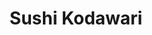 ---
layout: place
title: "Sushi Kodawari"
permalink: /missouri/kansas-city/sushi-kodawari.html
stateAbbr: MO
stateName: Missouri
cityName: Kansas City
seo:
  name: "Sushi Kodawari"
  type: Restaurant
  links: http://www.sushikodawari.com/
description: "Sushi Kodawari serves delicious sushi in Kansas City, Missouri. Try fresh Japanese dishes for a great dining experience. Available for, and dinner."
place_id: ChIJ3ZC-RRfxwIcREBi1SUGMQdE
photos:
  - name: >-
      places/ChIJ3ZC-RRfxwIcREBi1SUGMQdE/photos/AeeoHcJslXxayJMGcemSLRtlYhsfbisqliJfQPZxRXqlrJNq4olNveDIZ27ehPggCCatijNPPfYFY4d9lKcF8eOF1ZrK4MNctHe4tGC8b7prL_igtnoJOeNVXhom1OCG1y-OGoWkEQDBPFH3xOuNkOPM4MmVNCtB2rjWc1fQa4smhJVLuVsMjRZ-BzmNP1GMfH128XHUKBsvKaXHwXOFBIixIoSf9RbH8LVVpABpiLkh2k-GqmDKNsLPVeqQ_UgBf3nx2IAPq7VXYK51HcfkHjvjZhfIE-swFoSZpuOcUHzkPis8Iw
    widthPx: 3024
    heightPx: 4032
    authorAttributions:
      - displayName: Sushi Kodawari
        uri: https://maps.google.com/maps/contrib/110690162162295035052
        photoUri: >-
          https://lh3.googleusercontent.com/a-/ALV-UjWeu5c3iBnR336dHe17HavaH9umusKJWGBsr3sb3-d9m_RcmOc=s100-p-k-no-mo
    flagContentUri: >-
      https://www.google.com/local/imagery/report/?cb_client=maps_api_places.places_api&image_key=!1e10!2sAF1QipMuXq7yKK12Wi9pZIExQXWAVb4smM90YJ6cWsll&hl=en-US
    googleMapsUri: >-
      https://www.google.com/maps/place//data=!3m4!1e2!3m2!1sAF1QipMuXq7yKK12Wi9pZIExQXWAVb4smM90YJ6cWsll!2e10!4m2!3m1!1s0x87c0f11745be90dd:0xd1418c4149b51810
  - name: >-
      places/ChIJ3ZC-RRfxwIcREBi1SUGMQdE/photos/AeeoHcLGqMVuEzgQ30OS6dPzQfQHAOCCg22-HQerU3gKbvMj5DeaZZrYXM3UDsU7Jcrc5Axgck8sWcoPMHvudKH9xRnV9w3I_YpcU9o1YvyuXp0imCaRu61eBCFcEZEh8EVpbE-qUsaPhi86_7kDrAChzFUBRb7AFYqY6_g0cfrGSCWL4MmWrzyD-0HcS5tBSL-OGCy9N0hscnQmVzhnzidPTUF0XUDh88CHCVE5n2xItGFdozmq5y_TBnnuiLjZCXIUQp7L0zgYfUcn2mDz3yBMVvyJPpDF9POebQKpVtcx3eiW_Y2pwAQgphGpxWFmt6_QKZyZCiIqUgk2rFeokAG0-dNjoLll8cghdME0Z1pb0iSTdBIHLxAEqUSkmjE0dn6TqXwQVTkTOP1cV90CKY0KvbRCgKYqa7-soW8LnJS2ryaMrQ
    widthPx: 4080
    heightPx: 3072
    authorAttributions:
      - displayName: Colby Soden
        uri: https://maps.google.com/maps/contrib/100829653276954937670
        photoUri: >-
          https://lh3.googleusercontent.com/a-/ALV-UjWTYcTQADPDCr5PoXfQmZrB_ctdThEOIh1S75u1pXN1WpCb3vAxgw=s100-p-k-no-mo
    flagContentUri: >-
      https://www.google.com/local/imagery/report/?cb_client=maps_api_places.places_api&image_key=!1e10!2sCIHM0ogKEICAgICbgNv0Cg&hl=en-US
    googleMapsUri: >-
      https://www.google.com/maps/place//data=!3m4!1e2!3m2!1sCIHM0ogKEICAgICbgNv0Cg!2e10!4m2!3m1!1s0x87c0f11745be90dd:0xd1418c4149b51810
  - name: >-
      places/ChIJ3ZC-RRfxwIcREBi1SUGMQdE/photos/AeeoHcKkgLbuUO37Ck3Yq6Ijca7UIofnN25x6RZzss5VGj_akNALFIr306jXrh0DULBqqHAmgrNSnz4HDFGcf4GQPmm1_Hc9jpRzi3PdSIrF294Rlfc9aTpgkneZOPsAsoRfaFk6f5KhoXfjbrI62m7l-u4782iRDGwUNxX3b3ba0__2nek-LPV6K57JyY6JxHmcq2gNKe77Iar59SVyJ5uuLrn21FYY9UWxcjVhvO3v5yQoQEUoO6mI2yt9gPYYH18iS2Rh9GrF6Nj3nxA67H8tZoNe6vcZ3otOioa4OY2yT5-PqA
    widthPx: 4032
    heightPx: 3024
    authorAttributions:
      - displayName: Sushi Kodawari
        uri: https://maps.google.com/maps/contrib/110690162162295035052
        photoUri: >-
          https://lh3.googleusercontent.com/a-/ALV-UjWeu5c3iBnR336dHe17HavaH9umusKJWGBsr3sb3-d9m_RcmOc=s100-p-k-no-mo
    flagContentUri: >-
      https://www.google.com/local/imagery/report/?cb_client=maps_api_places.places_api&image_key=!1e10!2sAF1QipNZEWOG1xpzZlf_Rd7Sv29h5XxLvjrJMbjNJ4Bx&hl=en-US
    googleMapsUri: >-
      https://www.google.com/maps/place//data=!3m4!1e2!3m2!1sAF1QipNZEWOG1xpzZlf_Rd7Sv29h5XxLvjrJMbjNJ4Bx!2e10!4m2!3m1!1s0x87c0f11745be90dd:0xd1418c4149b51810
  - name: >-
      places/ChIJ3ZC-RRfxwIcREBi1SUGMQdE/photos/AeeoHcKtSUxvQ6ght7vt5Z0KXSVtNdBY6Lf3otL0kiZinEGoVBk69e_DcPTKR1z9qzs0Iw45tpDkaEhmSpPkPBtqPdoE8_UYdGuTvRwjLJgaeqAehSXvuqZo5W3lPFI3Df5C9ULVBRwO45BbEPMSQ-MonCa7dIN9G1GeCVdkuGDxVhBaTLNRO4gW-bsL0wJAC8YcAOpQ79gop07NXCl95mg7lkyUOOdMToOrxVQ9mqMXJgEO1tOfGKAQjlMv-m48SPCTIVfnNFBIYXqMwQywjOw7xPPvRIYujLCqN_t1r9ZLu0GuHp2cWK-IC-r25vZ4dDMQo7xx5MyOvuOQn_-2TBoc3_ysDmHYCxlVgHmGxG6RM7Z5T8tMj0ulMUuvi3CC4y-q3fy_hdAXAq4BuYXq8VcAIgqyUG8dEftz9EDxd-PeoQNkVohu
    widthPx: 3024
    heightPx: 4032
    authorAttributions:
      - displayName: Jason Jones
        uri: https://maps.google.com/maps/contrib/117647161510245216277
        photoUri: >-
          https://lh3.googleusercontent.com/a/ACg8ocJfYglDZ4pj88LEA3fSWYp2dNxEUmDYQP1DWsdr0ExIYreA=s100-p-k-no-mo
    flagContentUri: >-
      https://www.google.com/local/imagery/report/?cb_client=maps_api_places.places_api&image_key=!1e10!2sCIHM0ogKEICAgIDn0svgvAE&hl=en-US
    googleMapsUri: >-
      https://www.google.com/maps/place//data=!3m4!1e2!3m2!1sCIHM0ogKEICAgIDn0svgvAE!2e10!4m2!3m1!1s0x87c0f11745be90dd:0xd1418c4149b51810
  - name: >-
      places/ChIJ3ZC-RRfxwIcREBi1SUGMQdE/photos/AeeoHcL2cb6mwHOj4m6O8CH31uV5MMVyppjH1x6WLThKXMMDgJFM90hX-QRW8G46f2pgkP2od3-tEyqLt-_XVojhP0ZBJkrO6rqEHIKc-Nt9V17JMgmhLl-h-F-wGPmJVUq3GJeIzsocBOiaw5lMt-tB7reT03vEwH3PGHXNXq3M6IN9y2-27sZmRUl8NOU8b60zaXHJyZl1SkSdEcQVtQ7fT2gvg-DKqH-uq-ydi80paPcV2lL0uE8dhMyaipNROPs5YnOmMG8oSZ8rBePk3UMzWw5tjKEEJ5zsJ6M7GBYdj8aHe8sVKEiR2KxZQ60tbgUAzwbEb9mQscvLRPqeoczutQ6Mqc0K0opgTRRJ0MOqxlJy0tcxNW1bhxIUR-EiMv6l4rSAIvzfrABfYSgeRuFqCAtTvCTPe-rrvt9Onb8
    widthPx: 3024
    heightPx: 4032
    authorAttributions:
      - displayName: Sam Kear
        uri: https://maps.google.com/maps/contrib/106937367655341716451
        photoUri: >-
          https://lh3.googleusercontent.com/a-/ALV-UjVaFmVqma99CKYi85uZRrjU_YnZvsTV6YhjA3nDf-hqVA8cA0S22A=s100-p-k-no-mo
    flagContentUri: >-
      https://www.google.com/local/imagery/report/?cb_client=maps_api_places.places_api&image_key=!1e10!2sCIHM0ogKEICAgICPltFC&hl=en-US
    googleMapsUri: >-
      https://www.google.com/maps/place//data=!3m4!1e2!3m2!1sCIHM0ogKEICAgICPltFC!2e10!4m2!3m1!1s0x87c0f11745be90dd:0xd1418c4149b51810
  - name: >-
      places/ChIJ3ZC-RRfxwIcREBi1SUGMQdE/photos/AeeoHcKtq9Yekm-H4KIhT2kjz_tDZRyKRVIPcEi_UlkY-AcHUQFnOR0HDZlVlR7nDhHMwLhu_3dLDSewoufiIdjjGLEhMJoQI4oAcBtLpT5l1Ggem0eAWDChaSUl8n3G2xsWO4EWAdXhXJ4T8XiMXADEU9wSb7JRP8FJ9dIuxHjMTIiWeyfUqhrzPjsqTHKdFNL2CH4gg2zZXG8IRVje97rUacH3eH7zokvOQE5vRkXr4pSbN3dNdkKLN9cqcR6wsWdtV5OTWsRiC77mjzhQMAyaeF1WRkgpMIQEc0NouC6ErhvaxurbNZud2XDAwkGooE2v0thkLaccCsWjm8bT5AS82Gt0BP0FRMGGZynZzOxneZx_GmicPmWnzMypThrWW9-R-j5tnYV0VRLK_pebe9rFQcycoCFISUhkOa_EZ0EmmXsOR9Ow
    widthPx: 3024
    heightPx: 4032
    authorAttributions:
      - displayName: Doris Holderness
        uri: https://maps.google.com/maps/contrib/103437350093844031084
        photoUri: >-
          https://lh3.googleusercontent.com/a-/ALV-UjW-DJmlMRhnHH813VvauHZSeXtSFDCqdQ8LDtOxKJ3kJV4MtElE=s100-p-k-no-mo
    flagContentUri: >-
      https://www.google.com/local/imagery/report/?cb_client=maps_api_places.places_api&image_key=!1e10!2sCIHM0ogKEICAgICb2b36wwE&hl=en-US
    googleMapsUri: >-
      https://www.google.com/maps/place//data=!3m4!1e2!3m2!1sCIHM0ogKEICAgICb2b36wwE!2e10!4m2!3m1!1s0x87c0f11745be90dd:0xd1418c4149b51810
  - name: >-
      places/ChIJ3ZC-RRfxwIcREBi1SUGMQdE/photos/AeeoHcKWLTSEWC6-KLilTsYfiDlIy6E2AOngcLk7hckwKDg-s0EK5og4n4_zGnz0GCpGslegtMQRNNarHVhXlG1yCl1SpHtO4pWW5UU9JyYJhEn4Z3m266jVF6gtRVrWIY6NjYNRgKq_r9T318x2LTkCVT6zNRPmU0XvO-T9mgsRk5cU6Irqo3U5sGMswb6hR-UZsmEoa7Ziom5R5eqwxhIMvnMjU7cKDbpky-VrpUAver0_lagqbqvSuiaTIK2c-BrSwy-3LjbgCBv4vw2SrhytCGttdl6ht-PJmAqI-N-PDLf6ORntDdO9KusAPfGamEi5AsGpLfeDNbZdbxh3pz-3wpiheHt-Qqmkh7TeIXjiIwNzYyJR74I42oFSJoQiza2ecOkE9MWobom35bQWY2qPjNppzqXY6jECOsuCaJ8rqalAjQ
    widthPx: 3072
    heightPx: 4080
    authorAttributions:
      - displayName: Colby Soden
        uri: https://maps.google.com/maps/contrib/100829653276954937670
        photoUri: >-
          https://lh3.googleusercontent.com/a-/ALV-UjWTYcTQADPDCr5PoXfQmZrB_ctdThEOIh1S75u1pXN1WpCb3vAxgw=s100-p-k-no-mo
    flagContentUri: >-
      https://www.google.com/local/imagery/report/?cb_client=maps_api_places.places_api&image_key=!1e10!2sCIHM0ogKEICAgICbgNv0Mg&hl=en-US
    googleMapsUri: >-
      https://www.google.com/maps/place//data=!3m4!1e2!3m2!1sCIHM0ogKEICAgICbgNv0Mg!2e10!4m2!3m1!1s0x87c0f11745be90dd:0xd1418c4149b51810
  - name: >-
      places/ChIJ3ZC-RRfxwIcREBi1SUGMQdE/photos/AeeoHcKff5h5EbV4gXwJU3JI02i-KGJmFQTOdRUTjQM7MWrVz9B2WdkdOsOnGoHRNyTDL4pRv1ETkaZz2iA2uan83XnrrpYoBvxCRlfVG2raDO94jGp0gCOtb9PhWxIL2LcOYHw9Um8j2Hg8AIw_gKOsMLWG_HWnecC7Ai6vUqaJuA7O2ZifxuD6EaxpkRlsiBIyPe5O0bYBon0O3ADoIaqANCeZkwieY9IJexvOMdrX45yZ4H11oG81bptU7edzqYOl6VB5yyEG_gcFXCWroDf6RJGrNDPmCwInPXaYNc2ZRwMPMGMEiPbjmpm26t0MqtWhKVT8u_LDtPOLgqFd567MnOBkXmWk6O8ky_jmQqjdSkDsuDnpYyLU1_OZ9mW2ZaJ4bNV7CGEp-l0mYFeOF84watCY-7bervvDwvGshJXK5A2vVsa1
    widthPx: 3024
    heightPx: 4032
    authorAttributions:
      - displayName: Kien Trieu
        uri: https://maps.google.com/maps/contrib/108356368630541616040
        photoUri: >-
          https://lh3.googleusercontent.com/a/ACg8ocIdkm4p4rVjmqfGrjhK-1AZGjg0Bxq9gXUIznYtfBvoNEkuFQ=s100-p-k-no-mo
    flagContentUri: >-
      https://www.google.com/local/imagery/report/?cb_client=maps_api_places.places_api&image_key=!1e10!2sCIHM0ogKEICAgICv7-iOygE&hl=en-US
    googleMapsUri: >-
      https://www.google.com/maps/place//data=!3m4!1e2!3m2!1sCIHM0ogKEICAgICv7-iOygE!2e10!4m2!3m1!1s0x87c0f11745be90dd:0xd1418c4149b51810
  - name: >-
      places/ChIJ3ZC-RRfxwIcREBi1SUGMQdE/photos/AeeoHcKNHA93WynpjiUO8P6EFwqlpM6lg6Szbu4zxlC4zMqX9YxYUza4pnmWdQ7YuBSV4eGtndzivaI3Dcml1yW_ZwFRzkJhibQToqLwDt5gUZNchf-62znnAJvy7a2oFdUMoGLocr2a0dRaAQT4OPsqoq1e1jj5lgXtMTzb0ZjqmJpNyJwMrhOMp5rWQhgVLeCDBjbGFiLqoxtAgKsUgVZfiZDunh-Yr0kfJSlUbnzqQn5rr_Ztihm6D6d6OCQlOZY-3NThNCubCEfHfAEmQ-pA4E0HfSjAN637AVgz5l24fmEHs6NCP90rxCiiZor14a0zBhvMg4RJ9q7g9rMlsUO3pAJ2qln2z4eM-EEgZAW9dUs8wZOh56O_lczfunbUuLKkEoePSrodU1SxECjcCHHDeMNE_oDdcM6tT0iS0fQqLUbb6kmT
    widthPx: 4032
    heightPx: 3024
    authorAttributions:
      - displayName: S Y
        uri: https://maps.google.com/maps/contrib/117435376145753616038
        photoUri: >-
          https://lh3.googleusercontent.com/a-/ALV-UjU5bUa0ImpRxUC440XDwcC5LCCwwzAotcwOYqcLd8rkgqYIfuPnbw=s100-p-k-no-mo
    flagContentUri: >-
      https://www.google.com/local/imagery/report/?cb_client=maps_api_places.places_api&image_key=!1e10!2sCIHM0ogKEICAgID3k5PfhgE&hl=en-US
    googleMapsUri: >-
      https://www.google.com/maps/place//data=!3m4!1e2!3m2!1sCIHM0ogKEICAgID3k5PfhgE!2e10!4m2!3m1!1s0x87c0f11745be90dd:0xd1418c4149b51810
  - name: >-
      places/ChIJ3ZC-RRfxwIcREBi1SUGMQdE/photos/AeeoHcKYqrstGX-LiqEzV198PW3_YyasRFkC3He1F-EvV0YMgATlmNTJXoP4ur1sC84YE0HOaROhGyNpuBzDdozBYP5QYeBBHei5_weCE5MsYIAFvC1Hv1m9QaOuN7gpv-yJs9tbMj07yANo6cIsi-KV-ETXktZomKKA8LGifY0B8cBzv_cB3pUxkolKKLb99DVCBd5_w2n-Npr4ICuBpcnJfHGOMJ_46TonTLDpbXzGGBtRjJGs3V_lGQ80j1s-Wn702iCqtaoFlXZbNn69EztlX8g9xTFr5zMNbRmEQmuHUnDT4_B6MENf9N5TDAW_sDUxGjpNvZu2jSBb6qd4e20pX9lqDTNje5B1fxwK3YSCtFDEZqz5vdV9n9HhW5p8gkUi8-3441DvxzBDXE3Dz8bQUXJktrygR8TMN3RA51oEMV0_Bw
    widthPx: 3024
    heightPx: 4032
    authorAttributions:
      - displayName: Sam Kear
        uri: https://maps.google.com/maps/contrib/106937367655341716451
        photoUri: >-
          https://lh3.googleusercontent.com/a-/ALV-UjVaFmVqma99CKYi85uZRrjU_YnZvsTV6YhjA3nDf-hqVA8cA0S22A=s100-p-k-no-mo
    flagContentUri: >-
      https://www.google.com/local/imagery/report/?cb_client=maps_api_places.places_api&image_key=!1e10!2sCIHM0ogKEICAgICPltHCIA&hl=en-US
    googleMapsUri: >-
      https://www.google.com/maps/place//data=!3m4!1e2!3m2!1sCIHM0ogKEICAgICPltHCIA!2e10!4m2!3m1!1s0x87c0f11745be90dd:0xd1418c4149b51810
address: '2100 Central St Ste #12, Kansas City, MO 64108, USA'
street: '2100 Central St Ste #12'
city: Kansas City
state: MO
zip: '64108'
country: USA
neighborhood: Crossroads
latitude: '39.087324'
longitude: '-94.588068'
accessibility_options:
  wheelchairAccessibleParking: true
  wheelchairAccessibleEntrance: true
  wheelchairAccessibleRestroom: true
  wheelchairAccessibleSeating: true
business_status: OPERATIONAL
name: Sushi Kodawari
google_maps_links:
  directionsUri: >-
    https://www.google.com/maps/dir//''/data=!4m7!4m6!1m1!4e2!1m2!1m1!1s0x87c0f11745be90dd:0xd1418c4149b51810!3e0
  placeUri: https://maps.google.com/?cid=15078487239450499088
  writeAReviewUri: >-
    https://www.google.com/maps/place//data=!4m3!3m2!1s0x87c0f11745be90dd:0xd1418c4149b51810!12e1
  reviewsUri: >-
    https://www.google.com/maps/place//data=!4m4!3m3!1s0x87c0f11745be90dd:0xd1418c4149b51810!9m1!1b1
  photosUri: >-
    https://www.google.com/maps/place//data=!4m3!3m2!1s0x87c0f11745be90dd:0xd1418c4149b51810!10e5
primary_type: Sushi Restaurant
opening_hours:
  regular: null
  current: null
secondary_opening_hours:
  regular:
    weekdayDescriptions: null
    type: null
  current:
    weekdayDescriptions: null
    type: null
phone: null
price_level: null
price_range: $100 &ndash; & up
rating: '4.9'
rating_count: 41
website: http://www.sushikodawari.com/
reviews:
  - name: >-
      places/ChIJ3ZC-RRfxwIcREBi1SUGMQdE/reviews/ChZDSUhNMG9nS0VJQ0FnSUNfcmFHMkRREAE
    relativePublishTimeDescription: 2 months ago
    rating: 5
    text:
      text: >-
        I’ve traveled all over the world and had sushi in many many different
        countries, including Japan. I’ve also lived in Kansas City for about 12
        years. This is the best sushi currently in Kansas City. There’s not even
        a question. Omakase is such a wonderful Japanese experience and it’s
        nice to finally have a traditional place here in Kansas City. The
        quality of fish is unmatched. They are flying in some outstanding
        options. Highly recommended. Make a reservation. It’s totally worth the
        money for the experience.
      languageCode: en
    originalText:
      text: >-
        I’ve traveled all over the world and had sushi in many many different
        countries, including Japan. I’ve also lived in Kansas City for about 12
        years. This is the best sushi currently in Kansas City. There’s not even
        a question. Omakase is such a wonderful Japanese experience and it’s
        nice to finally have a traditional place here in Kansas City. The
        quality of fish is unmatched. They are flying in some outstanding
        options. Highly recommended. Make a reservation. It’s totally worth the
        money for the experience.
      languageCode: en
    authorAttribution:
      displayName: Evan McGill
      uri: https://www.google.com/maps/contrib/114335473644611160559/reviews
      photoUri: >-
        https://lh3.googleusercontent.com/a-/ALV-UjU8qOJSlF5ZFXQLzkN2Q3Ha4jnQfQIBL7POPbKZGKuGyESmb_OhMA=s128-c0x00000000-cc-rp-mo-ba3
    publishTime: '2025-01-18T05:41:48.856142Z'
    flagContentUri: >-
      https://www.google.com/local/review/rap/report?postId=ChZDSUhNMG9nS0VJQ0FnSUNfcmFHMkRREAE&d=17924085&t=1
    googleMapsUri: >-
      https://www.google.com/maps/reviews/data=!4m6!14m5!1m4!2m3!1sChZDSUhNMG9nS0VJQ0FnSUNfcmFHMkRREAE!2m1!1s0x87c0f11745be90dd:0xd1418c4149b51810
  - name: >-
      places/ChIJ3ZC-RRfxwIcREBi1SUGMQdE/reviews/ChZDSUhNMG9nS0VJQ0FnTUNRckoyOVVnEAE
    relativePublishTimeDescription: a month ago
    rating: 5
    text:
      text: >-
        Finally an authentic Omakase experience in Kansas City! Chef Carson and
        Beth are a dynamic duo. The experience felt exclusive yet welcoming.
        Will definitely be back again later this year!
      languageCode: en
    originalText:
      text: >-
        Finally an authentic Omakase experience in Kansas City! Chef Carson and
        Beth are a dynamic duo. The experience felt exclusive yet welcoming.
        Will definitely be back again later this year!
      languageCode: en
    authorAttribution:
      displayName: Ben Walnick
      uri: https://www.google.com/maps/contrib/117960596408775581887/reviews
      photoUri: >-
        https://lh3.googleusercontent.com/a-/ALV-UjXIjjm9bzxyA4YXkQooEjfqLnMTxdP3b-UX5y1N1Hh3SO3mxZSs=s128-c0x00000000-cc-rp-mo
    publishTime: '2025-03-02T16:44:43.357013Z'
    flagContentUri: >-
      https://www.google.com/local/review/rap/report?postId=ChZDSUhNMG9nS0VJQ0FnTUNRckoyOVVnEAE&d=17924085&t=1
    googleMapsUri: >-
      https://www.google.com/maps/reviews/data=!4m6!14m5!1m4!2m3!1sChZDSUhNMG9nS0VJQ0FnTUNRckoyOVVnEAE!2m1!1s0x87c0f11745be90dd:0xd1418c4149b51810
  - name: >-
      places/ChIJ3ZC-RRfxwIcREBi1SUGMQdE/reviews/ChdDSUhNMG9nS0VJQ0FnTUN3MHNMYnhBRRAB
    relativePublishTimeDescription: 3 weeks ago
    rating: 5
    text:
      text: >-
        We were pleasantly surprised to discover such an outstanding dining
        experience in Kansas City—one we’d typically expect to find in larger
        cities like San Francisco, L.A., Chicago, or NYC. While we are more
        familiar with a traditional Kaiseki dinner, the Omakase selection by
        Chef Karson was a welcome change, prepared with passion, precision,
        commitment, and attention to detail—truly living up to its name, "the
        pursuit of perfection."


        Upon studying the menu courses, we quickly picked out what we assumed
        would be our favorites. However, by the end of the evening, our list had
        been completely reshuffled! While the Uni (Sea Urchin) and the fattier
        Bluefin Tuna courses (Chutoro and Otoro) made it into our top five, it
        was the Gindara (Sablefish), Shima Aji (Trevally), and Kasugo (Baby Sea
        Bream) that truly stole the show. The entire evening was memorable,
        starting with the Ossetra Chip amuse-bouche and ending with a unique ice
        cream dessert—an homage to the restaurant's location in the historic
        Creamery Building, topped with a KitKat, a clever nod to Japanese pop
        culture ("Kitto Katsu").


        Beth, who managed beverages and service, was incredibly knowledgeable
        about the carefully curated drink menu and provided attentive, friendly
        service with a touch of humor that lightened the atmosphere. We tried
        two non-alcoholic options—a sparkling white with fruity, citrus notes
        and a semi-cloudy white, dry and well-balanced. Although the wine list
        was impressive, we were delighted to see exciting non-alcoholic choices
        featured prominently—something that should be standard in every fine
        dining experience.


        The interior design followed the traditions of clean, minimalist
        Japanese aesthetics, with natural wood elements and beautifully
        hand-made ceramic ware—some sourced from a local artist and others
        crafted in the Imari-ware style.


        In conclusion, we had a wonderful evening. Chef Karson and his team
        delivered an experience that surpassed what we had anticipated in every
        aspect. And yes, we did take a photo with Chef Karson and Beth to
        commemorate the experience!


        Thank you—we will definitely be back!
      languageCode: en
    originalText:
      text: >-
        We were pleasantly surprised to discover such an outstanding dining
        experience in Kansas City—one we’d typically expect to find in larger
        cities like San Francisco, L.A., Chicago, or NYC. While we are more
        familiar with a traditional Kaiseki dinner, the Omakase selection by
        Chef Karson was a welcome change, prepared with passion, precision,
        commitment, and attention to detail—truly living up to its name, "the
        pursuit of perfection."


        Upon studying the menu courses, we quickly picked out what we assumed
        would be our favorites. However, by the end of the evening, our list had
        been completely reshuffled! While the Uni (Sea Urchin) and the fattier
        Bluefin Tuna courses (Chutoro and Otoro) made it into our top five, it
        was the Gindara (Sablefish), Shima Aji (Trevally), and Kasugo (Baby Sea
        Bream) that truly stole the show. The entire evening was memorable,
        starting with the Ossetra Chip amuse-bouche and ending with a unique ice
        cream dessert—an homage to the restaurant's location in the historic
        Creamery Building, topped with a KitKat, a clever nod to Japanese pop
        culture ("Kitto Katsu").


        Beth, who managed beverages and service, was incredibly knowledgeable
        about the carefully curated drink menu and provided attentive, friendly
        service with a touch of humor that lightened the atmosphere. We tried
        two non-alcoholic options—a sparkling white with fruity, citrus notes
        and a semi-cloudy white, dry and well-balanced. Although the wine list
        was impressive, we were delighted to see exciting non-alcoholic choices
        featured prominently—something that should be standard in every fine
        dining experience.


        The interior design followed the traditions of clean, minimalist
        Japanese aesthetics, with natural wood elements and beautifully
        hand-made ceramic ware—some sourced from a local artist and others
        crafted in the Imari-ware style.


        In conclusion, we had a wonderful evening. Chef Karson and his team
        delivered an experience that surpassed what we had anticipated in every
        aspect. And yes, we did take a photo with Chef Karson and Beth to
        commemorate the experience!


        Thank you—we will definitely be back!
      languageCode: en
    authorAttribution:
      displayName: P.T. Eirich
      uri: https://www.google.com/maps/contrib/101578795832626582138/reviews
      photoUri: >-
        https://lh3.googleusercontent.com/a-/ALV-UjVpzvB8GImNcKsHOu1vFcfam-qj6v0it5iAexQcADPsv69WFzpcvA=s128-c0x00000000-cc-rp-mo-ba2
    publishTime: '2025-03-17T18:10:30.316578Z'
    flagContentUri: >-
      https://www.google.com/local/review/rap/report?postId=ChdDSUhNMG9nS0VJQ0FnTUN3MHNMYnhBRRAB&d=17924085&t=1
    googleMapsUri: >-
      https://www.google.com/maps/reviews/data=!4m6!14m5!1m4!2m3!1sChdDSUhNMG9nS0VJQ0FnTUN3MHNMYnhBRRAB!2m1!1s0x87c0f11745be90dd:0xd1418c4149b51810
  - name: >-
      places/ChIJ3ZC-RRfxwIcREBi1SUGMQdE/reviews/ChdDSUhNMG9nS0VJQ0FnTUNnM1BpNG13RRAB
    relativePublishTimeDescription: a month ago
    rating: 5
    text:
      text: >-
        Our first Omakase experience did not disappoint! We’ve had sushi all
        over the world and are pleased to say our home town has our favorite. We
        will be back.
      languageCode: en
    originalText:
      text: >-
        Our first Omakase experience did not disappoint! We’ve had sushi all
        over the world and are pleased to say our home town has our favorite. We
        will be back.
      languageCode: en
    authorAttribution:
      displayName: Taylor Ginther
      uri: https://www.google.com/maps/contrib/114606047622517980132/reviews
      photoUri: >-
        https://lh3.googleusercontent.com/a/ACg8ocKAMxPb1qTBYAre17ph13Xjj4AHR8qU3Ov6n_YVRy5VDQUW12c=s128-c0x00000000-cc-rp-mo
    publishTime: '2025-02-15T03:25:34.985002Z'
    flagContentUri: >-
      https://www.google.com/local/review/rap/report?postId=ChdDSUhNMG9nS0VJQ0FnTUNnM1BpNG13RRAB&d=17924085&t=1
    googleMapsUri: >-
      https://www.google.com/maps/reviews/data=!4m6!14m5!1m4!2m3!1sChdDSUhNMG9nS0VJQ0FnTUNnM1BpNG13RRAB!2m1!1s0x87c0f11745be90dd:0xd1418c4149b51810
  - name: >-
      places/ChIJ3ZC-RRfxwIcREBi1SUGMQdE/reviews/ChdDSUhNMG9nS0VJQ0FnTUNRN09HQ29RRRAB
    relativePublishTimeDescription: a month ago
    rating: 5
    text:
      text: >-
        This place is special and there is nothing else like it in Kansas City.
        The food will inspire you to travel to Japan. It’s fresh and perfectly
        prepared with skill and love. We can’t wait for our next visit!
      languageCode: en
    originalText:
      text: >-
        This place is special and there is nothing else like it in Kansas City.
        The food will inspire you to travel to Japan. It’s fresh and perfectly
        prepared with skill and love. We can’t wait for our next visit!
      languageCode: en
    authorAttribution:
      displayName: Klancy Foote
      uri: https://www.google.com/maps/contrib/109214296274178175228/reviews
      photoUri: >-
        https://lh3.googleusercontent.com/a/ACg8ocJ-wXkkXZdpBGC0A3V5qazURbx_Iv5G7gxySG2CQ1w7JO3hGA=s128-c0x00000000-cc-rp-mo
    publishTime: '2025-03-02T18:17:39.113269Z'
    flagContentUri: >-
      https://www.google.com/local/review/rap/report?postId=ChdDSUhNMG9nS0VJQ0FnTUNRN09HQ29RRRAB&d=17924085&t=1
    googleMapsUri: >-
      https://www.google.com/maps/reviews/data=!4m6!14m5!1m4!2m3!1sChdDSUhNMG9nS0VJQ0FnTUNRN09HQ29RRRAB!2m1!1s0x87c0f11745be90dd:0xd1418c4149b51810
parking_options: null
payment_options:
  acceptsCreditCards: true
  acceptsCashOnly: false
allow_dogs: null
curbside_pickup: false
delivery: false
dine_in: true
good_for_children: false
good_for_groups: null
good_for_sports: false
live_music: false
menu_for_children: null
outdoor_seating: null
reservable: true
restroom: true
serves_beer: true
serves_breakfast: null
serves_brunch: null
serves_cocktails: null
serves_coffee: null
serves_dinner: true
serves_dessert: true
serves_lunch: null
serves_vegetarian_food: null
serves_wine: true
takeout: null
summary: null

---